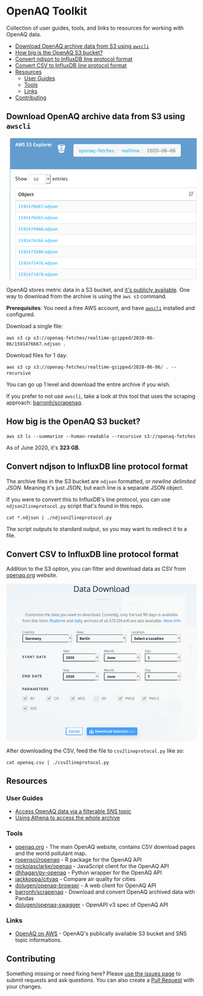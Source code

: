 # OpenAQ Toolkit

Collection of user guides, tools, and links to resources for working with OpenAQ data.

<!-- vscode-markdown-toc -->
* [Download OpenAQ archive data from S3 using `awscli`](#DownloadOpenAQarchivedatafromS3usingawscli)
* [How big is the OpenAQ S3 bucket?](#HowbigistheOpenAQS3bucket)
* [Convert ndjson to InfluxDB line protocol format](#ConvertndjsontoInfluxDBlineprotocolformat)
* [Convert CSV to InfluxDB line protocol format](#ConvertCSVtoInfluxDBlineprotocolformat)
* [Resources](#Resources)
	* [User Guides](#UserGuides)
	* [Tools](#Tools)
	* [Links](#Links)
* [Contributing](#Contributing)

<!-- vscode-markdown-toc-config
	numbering=false
	autoSave=true
	/vscode-markdown-toc-config -->
<!-- /vscode-markdown-toc -->


## <a name='DownloadOpenAQarchivedatafromS3usingawscli'></a>Download OpenAQ archive data from S3 using `awscli`

![openaq-fetches bucket in S3 Explorer](docs/s3-explorer.png)

OpenAQ stores metric data in a S3 bucket, and [it's publicly available](https://openaq-fetches.s3.amazonaws.com/index.html). One way to download from the archive is using the `aws s3` command.

**Prerequisites**: You need a free AWS account, and have [`awscli`](https://pypi.org/project/awscli/) installed and configured.

Download a single file:
```shell
aws s3 cp s3://openaq-fetches/realtime-gzipped/2020-06-06/1591476667.ndjson .
```

Download files for 1 day:
```shell
aws s3 cp s3://openaq-fetches/realtime-gzipped/2020-06-06/ . --recursive
```

You can go up 1 level and download the entire archive if you wish.

If you prefer to not use `awscli`, take a look at this tool that uses the scraping approach: [barronh/scrapenaq](https://github.com/barronh/scrapenaq).

## <a name='HowbigistheOpenAQS3bucket'></a>How big is the OpenAQ S3 bucket?

```shell
aws s3 ls --summarize --human-readable --recursive s3://openaq-fetches
```

As of June 2020, it's **323 GB**.

## <a name='ConvertndjsontoInfluxDBlineprotocolformat'></a>Convert ndjson to InfluxDB line protocol format

The archive files in the S3 bucket are `ndjson` formatted, or *newline delimited JSON*. Meaning it's just JSON, but each line is a separate JSON object.

If you were to convert this to InfluxDB's line protocol, you can use `ndjson2lineprotocol.py` script that's found in this repo.

```shell
cat *.ndjson | ./ndjson2lineprotocol.py
```

The script outputs to standard output, so you may want to redirect it to a file.

## <a name='ConvertCSVtoInfluxDBlineprotocolformat'></a>Convert CSV to InfluxDB line protocol format

Addition to the S3 option, you can filter and download data as CSV from [openaq.org](https://openaq.org/#/countries) website.

![openaq.org's CSV download page](docs/openaq-csv-download.png)

After downloading the CSV, feed the file to `csv2lineprotocol.py` like so:

```shell
cat openaq.csv | ./csv2lineprotocol.py
```

## <a name='Resources'></a>Resources

### <a name='UserGuides'></a>User Guides

- [Access OpenAQ data via a filterable SNS topic](https://medium.com/@openaq/get-faster-access-to-real-time-air-quality-data-from-around-the-world-c6f9793d5242)
- [Using Athena to access the whole archive](https://medium.com/@openaq/how-in-the-world-do-you-access-air-quality-data-older-than-90-days-on-the-openaq-platform-8562df519ecd)

### <a name='Tools'></a>Tools

- [openaq.org](https://openaq.org) - The main OpenAQ website, contains CSV download pages and the world pollutant map.
- [ropensci/ropenaq](https://github.com/ropensci/ropenaq) - R package for the OpenAQ API
- [nickolasclarke/openaq](https://github.com/nickolasclarke/openaq) - JavaScript client for the OpenAQ API
- [dhhagan/py-openaq](https://github.com/dhhagan/py-openaq) - Python wrapper for the OpenAQ API
- [jackkoppa/cityaq](https://github.com/jackkoppa/cityaq) - Compare air quality for cities
- [dolugen/openaq-browser](https://github.com/dolugen/openaq-browser) - A web client for OpenAQ API
- [barronh/scrapenaq](https://github.com/barronh/scrapenaq) - Download and convert OpenAQ archived data with Pandas
- [dolugen/openaq-swagger](https://github.com/dolugen/openaq-swagger) - OpenAPI v3 spec of OpenAQ API

### <a name='Links'></a>Links

- [OpenAQ on AWS](https://registry.opendata.aws/openaq/) - OpenAQ's publically available S3 bucket and SNS topic informations.


## <a name='Contributing'></a>Contributing

Something missing or need fixing here? Please [use the issues page](https://github.com/dolugen/openaq-toolkit/issues) to submit requests and ask questions. You can also create a [Pull Request](https://help.github.com/en/github/collaborating-with-issues-and-pull-requests/creating-a-pull-request) with your changes.
